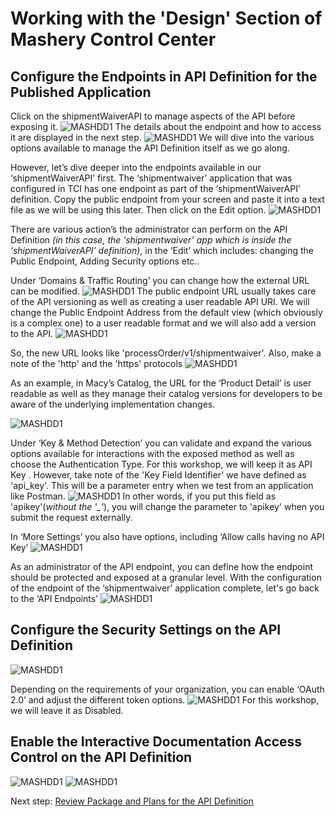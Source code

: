 # Working with the 'Design' Section of Mashery Control Center

## Configure the Endpoints in API Definition for the Published Application

Click on the shipmentWaiverAPI to manage aspects of the API before exposing it.
![MASHDD1](/images/mashdd1/1.png)
The details about the endpoint and how to access it are displayed in the next step.
![MASHDD1](/images/mashdd1/2.png)
We will dive into the various options available to manage the API Definition itself as we go along.

However, let’s dive deeper into the endpoints available in our ‘shipmentWaiverAPI’ first. The ‘shipmentwaiver’ application that was configured in TCI has one endpoint as part of the ‘shipmentWaiverAPI’ definition.
Copy the public endpoint from your screen and paste it into a text file as we will be using this later.
Then click on the Edit option.
![MASHDD1](/images/mashdd1/3.png)

There are various action’s the administrator can perform on the API Definition *(in this case, the ‘shipmentwaiver’ app which is inside the ‘shipmentWaiverAPI’ definition)*, in the ‘Edit’ which includes: changing the Public Endpoint, Adding Security options etc..

Under ‘Domains & Traffic Routing’ you can change how the external URL can be modified.
![MASHDD1](/images/mashdd1/4.png)
The public endpoint URL usually takes care of the API versioning as well as creating a user readable API URI.
We will change the Public Endpoint Address from the default view (which obviously is a complex one) to a user readable format and we will also add a version to the API.
![MASHDD1](/images/mashdd1/5.png)

So, the new URL looks like 'processOrder/v1/shipmentwaiver'.
Also, make a note of the 'http' and the 'https' protocols
![MASHDD1](/images/mashdd1/6.png)

As an example, in Macy’s Catalog, the URL for the ‘Product Detail’ is user readable as well as they manage their catalog versions for developers to be aware of the underlying implementation changes.

![MASHDD1](/images/mashdd1/7.png)

Under ‘Key & Method Detection’ you can validate and expand the various options available for interactions with the exposed method as well as choose the Authentication Type.
For this workshop, we will keep it as API Key . However, take note of the 'Key Field Identifier' we have defined as 'api_key'. This will be a parameter entry when we test from an application like Postman.
![MASHDD1](/images/mashdd1/8.png)
 In other words, if you put this field as 'apikey'(*without the '_'*), you will change the parameter to 'apikey' when you submit the request externally.

In ‘More Settings’ you also have options, including ‘Allow calls having no API Key’
![MASHDD1](/images/mashdd1/9.png)

As an administrator of the API endpoint, you can define how the endpoint should be protected and exposed at a granular level.
With the configuration of the endpoint of the ‘shipmentwaiver’ application complete, let's go back to the ‘API Endpoints’
![MASHDD1](/images/mashdd1/10.png)

## Configure the Security Settings on the API Definition
![MASHDD1](/images/mashdd1/11.png)

Depending on the requirements of your organization, you can enable ‘OAuth 2.0’ and adjust the different token options.
![MASHDD1](/images/mashdd1/12.png)
For this workshop, we will leave it as Disabled.

## Enable the Interactive Documentation Access Control on the API Definition
![MASHDD1](/images/mashdd1/13.png)
![MASHDD1](/images/mashdd1/14.png)


Next step: [Review Package and Plans for the API Definition](9.mashdd_2.md)
